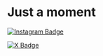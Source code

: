 # Just a moment

[![Instagram Badge](https://img.shields.io/badge/-r.aihanism-f01397?style=flat&logo=Instagram&logoColor=white&link=https://www.instagram.com/r.aihanism/)](https://www.instagram.com/r.aihanism/)

[![X Badge](https://img.shields.io/badge/-r_aihanism-000000?style=flat&logo=Twitter&logoColor=white&link=https://x.com/r_aihanism)](https://x.com/r_aihanism)
